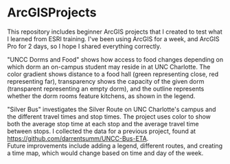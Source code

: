 # ArcGISProjects
This repository includes beginner ArcGIS projects that I created to test what I learned from ESRI training. I've been using ArcGIS for a week, and ArcGIS Pro for 2 days, so I hope I shared everything correctly.

"UNCC Dorms and Food" shows how access to food changes depending on which dorm an on-campus student may reside in at UNC Charlotte. The color gradient shows distance to a food hall (green representing close, red representing far), transparency shows the capacity of the given dorm (transparent representing an empty dorm), and the outline represents whether the dorm rooms feature kitchens, as shown in the legend. 

"Silver Bus" investigates the Silver Route on UNC Charlotte's campus and the different travel times and stop times. The project uses color to show both the average stop time at each stop and the average travel time between stops. I collected the data for a previous project, found at https://github.com/darrentsumm/UNCC-Bus-ETA. <br />
Future improvements include adding a legend, different routes, and creating a time map, which would change based on time and day of the week.

